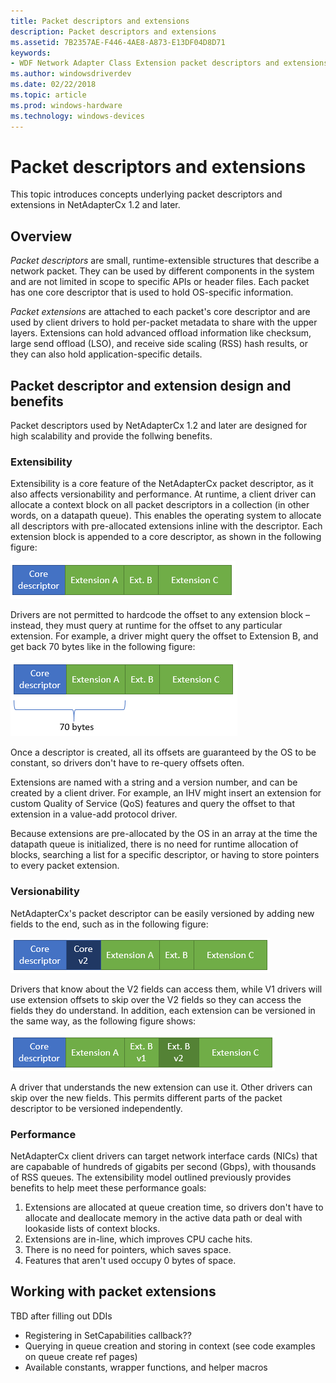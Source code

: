 ```yaml
---
title: Packet descriptors and extensions
description: Packet descriptors and extensions
ms.assetid: 7B2357AE-F446-4AE8-A873-E13DF04D8D71
keywords:
- WDF Network Adapter Class Extension packet descriptors and extensions, NetAdapterCx packet descriptors, NetAdapterCx packet extensions
ms.author: windowsdriverdev
ms.date: 02/22/2018
ms.topic: article
ms.prod: windows-hardware
ms.technology: windows-devices
---
```


# Packet descriptors and extensions

This topic introduces concepts underlying packet descriptors and extensions in NetAdapterCx 1.2 and later.

## Overview

*Packet descriptors* are small, runtime-extensible structures that describe a network packet. They can be used by different components in the system and are not limited in scope to specific APIs or header files. Each packet has one core descriptor that is used to hold OS-specific information.

*Packet extensions* are attached to each packet's core descriptor and are used by client drivers to hold per-packet metadata to share with the upper layers. Extensions can hold advanced offload information like checksum, large send offload (LSO), and receive side scaling (RSS) hash results, or they can also hold application-specific details.

## Packet descriptor and extension design and benefits

Packet descriptors used by NetAdapterCx 1.2 and later are designed for high scalability and provide the follwing benefits.

### Extensibility

Extensibility is a core feature of the NetAdapterCx packet descriptor, as it also affects versionability and performance. At runtime, a client driver can allocate a context block on all packet descriptors in a collection (in other words, on a datapath queue). This enables the operating system to allocate all descriptors with pre-allocated extensions inline with the descriptor. Each extension block is appended to a core descriptor, as shown in the following figure:

![NetAdapterCx packet descriptor layout](images/packet-descriptors-1-layout.png)

Drivers are not permitted to hardcode the offset to any extension block – instead, they must query at runtime for the offset to any particular extension. For example, a driver might query the offset to Extension B, and get back 70 bytes like in the following figure:

![Querying the offset to an extension of the core packet descriptor](images/packet-descriptors-2-offset-query.png)

Once a descriptor is created, all its offsets are guaranteed by the OS to be constant, so drivers don't have to re-query offsets often. 

Extensions are named with a string and a version number, and can be created by a client driver. For example, an IHV might insert an extension for custom Quality of Service (QoS) features and query the offset to that extension in a value-add protocol driver.

Because extensions are pre-allocated by the OS in an array at the time the datapath queue is initialized, there is no need for runtime allocation of blocks, searching a list for a specific descriptor, or having to store pointers to every packet extension.

### Versionability

NetAdapterCx's packet descriptor can be easily versioned by adding new fields to the end, such as in the following figure:

![NetAdapterCx core packet descriptor versioning](images/packet-descriptors-3-core-descriptor-versioning.png)

Drivers that know about the V2 fields can access them, while V1 drivers will use extension offsets to skip over the V2 fields so they can access the fields they do understand. In addition, each extension can be versioned in the same way, as the following figure shows:

![NetAdapterCx packet extension versioning](images/packet-descriptors-4-extension-versioning.png)

A driver that understands the new extension can use it. Other drivers can skip over the new fields. This permits different parts of the packet descriptor to be versioned independently.

### Performance

NetAdapterCx client drivers can target network interface cards (NICs) that are capabable of hundreds of gigabits per second (Gbps), with thousands of RSS queues. The extensibility model outlined previously provides benefits to help meet these performance goals:

1. Extensions are allocated at queue creation time, so drivers don't have to allocate and deallocate memory in the active data path or deal with lookaside lists of context blocks.
2. Extensions are in-line, which improves CPU cache hits.
3. There is no need for pointers, which saves space.
4. Features that aren't used occupy 0 bytes of space.

## Working with packet extensions

TBD after filling out DDIs

- Registering in SetCapabilities callback??
- Querying in queue creation and storing in context (see code examples on queue create ref pages)
- Available constants, wrapper functions, and helper macros
